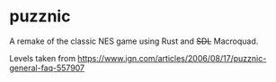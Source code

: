 # puzznic 

A remake of the classic NES game using Rust and ~~SDL~~ Macroquad.

Levels taken from https://www.ign.com/articles/2006/08/17/puzznic-general-faq-557907

